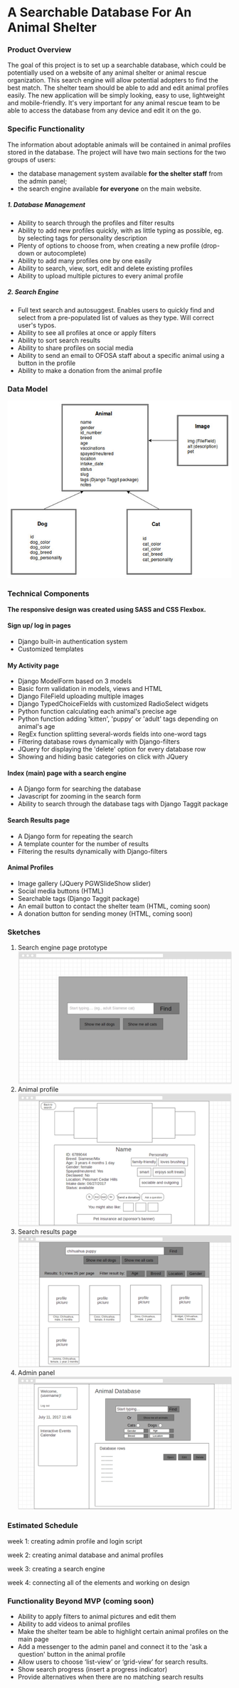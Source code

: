 # A Searchable Database For An Animal Shelter
### Product Overview
 The goal of this project is to set up a searchable database, which could be potentially used on a website of any animal shelter or animal rescue organization. This search engine will allow potential adopters to find the best match. The shelter team should be able to add and edit animal profiles easily. The new application will be simply looking, easy to use, lightweight and mobile-friendly. It's very important for any animal rescue team to be able to access the database from any device and edit it on the go. 
### Specific Functionality
The information about adoptable animals will be contained in animal profiles stored in the database. The project will have two main sections for the two groups of users: 
   - the database management system available **for the shelter staff** from the admin panel;
   - the search engine available **for everyone** on the main website.
##### 1. Database Management
- Ability to search through the profiles and filter results
- Ability to add new profiles quickly, with as little typing as possible, eg. by selecting tags for personality description
- Plenty of options to choose from, when creating a new profile (drop-down or autocomplete)
- Ability to add many profiles one by one easily
- Ability to search, view, sort, edit and delete existing profiles
- Ability to upload multiple pictures to every animal profile
##### 2. Search Engine
- Full text search and autosuggest. Enables users to quickly find and select from a pre-populated list of values as they type. Will correct user's typos.
- Ability to see all profiles at once or apply filters
- Ability to sort search results
- Ability to share profiles on social media
- Ability to send an email to OFOSA staff about a specific animal using a button in the profile
- Ability to make a donation from the animal profile
### Data Model
![alt text]( https://github.com/jastr945/PDXclass/blob/master/capstone/animalproject/animalapp/static/animalapp/img/capstone_data_structure.jpg "Data model diagram")
 ### Technical Components

**__The responsive design was created using SASS and CSS Flexbox.__**

#### Sign up/ log in pages
- Django built-in authentication system
- Customized templates

#### My Activity page
- Django ModelForm based on 3 models
- Basic form validation in models, views and HTML
- Django FileField uploading multiple images
- Django TypedChoiceFields with customized RadioSelect widgets
- Python function calculating each animal's precise age
- Python function adding 'kitten', 'puppy' or 'adult' tags depending on animal's age
- RegEx function splitting several-words fields into one-word tags
- Filtering database rows dynamically with Django-filters
- JQuery for displaying the 'delete' option for every database row
- Showing and hiding basic categories on click with JQuery

#### Index (main) page with a search engine
- A Django form for searching the database
- Javascript for zooming in the search form
- Ability to search through the database tags with Django Taggit package

#### Search Results page
- A Django form for repeating the search
- A template counter for the number of results
- Filtering the results dynamically with Django-filters

#### Animal Profiles
- Image gallery (JQuery PGWSlideShow slider)
- Social media buttons (HTML)
- Searchable tags (Django Taggit package)
- An email button to contact the shelter team (HTML, coming soon)
- A donation button for sending money (HTML, coming soon)

### Sketches
1. Search engine page prototype
![alt text](https://github.com/jastr945/PDXclass/blob/master/capstone/animalproject/animalapp/static/animalapp/img/search_engine_page.png "Search engine page")
2. Animal profile
![alt text](https://github.com/jastr945/PDXclass/blob/master/capstone/animalproject/animalapp/static/animalapp/img/animal_profile.png "Animal profile")
3. Search results page
![alt text](https://github.com/jastr945/PDXclass/blob/master/capstone/animalproject/animalapp/static/animalapp/img/search_results_page.png "Search results")
4. Admin panel
![alt text](https://github.com/jastr945/PDXclass/blob/master/capstone/animalproject/animalapp/static/animalapp/img/admin_panel.png "Admin panel")
 ### Estimated Schedule
week 1: creating admin profile and login script

week 2: creating animal database and animal profiles

week 3: creating a search engine

week 4: connecting all of the elements and working on design

### Functionality Beyond MVP (coming soon)
- Ability to apply filters to animal pictures and edit them
- Ability to add videos to animal profiles
- Make the shelter team be able to highlight certain animal profiles on the main page
- Add a messenger to the admin panel and connect it to the 'ask a question' button in the animal profile
- Allow users to choose ‘list-view’ or ‘grid-view’ for search results.
- Show search progress (insert a progress indicator)
- Provide alternatives when there are no matching search results 
